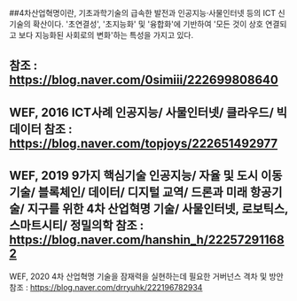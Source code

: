 ##4차산업혁명이란,
기초과학기술의 급속한 발전과 인공지능·사물인터넷 등의 ICT 신기술의 확산이다. 
'초연결성', '초지능화' 및 '융합화'에 기반하여 '모든 것이 상호 연결되고 보다 지능화된 사회로의 변화'하는 특성을 가지고 있다.


참조 : <https://blog.naver.com/0simiii/222699808640>
-
WEF, 2016
ICT사례
인공지능/ 사물인터넷/ 클라우드/ 빅데이터
참조 : <https://blog.naver.com/topjoys/222651492977>
-
WEF, 2019
9가지 핵심기술
인공지능/ 자율 및 도시 이동기술/ 블록체인/ 데이터/ 디지털 교역/ 드론과 미래 항공기술/ 지구를 위한 4차 산업혁명 기술/ 사물인터넷, 로보틱스, 스마트시티/ 정밀의학
참조 : <https://blog.naver.com/hanshin_h/222572911682>
-
WEF, 2020
4차 산업혁명 기술을 잠재력을 실현하는데 필요한 거버넌스 격차 및 방안
참조 : <https://blog.naver.com/drryuhk/222196782934>
